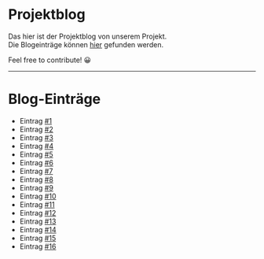 # Projektblog

Das hier ist der Projektblog von unserem Projekt.  
Die Blogeinträge können [hier](https://github.com/green-sprout/blog/discussions) gefunden werden.

Feel free to contribute! 😀

---
# Blog-Einträge
- Eintrag [#1](https://github.com/green-sprout/blog/discussions/1) 
- Eintrag [#2](https://github.com/green-sprout/blog/discussions/3)
- Eintrag [#3](https://github.com/green-sprout/blog/discussions/4)
- Eintrag [#4](https://github.com/green-sprout/blog/discussions/5)
- Eintrag [#5](https://github.com/green-sprout/blog/discussions/6)
- Eintrag [#6](https://github.com/green-sprout/blog/discussions/7) 
- Eintrag [#7](https://github.com/green-sprout/blog/discussions/8)
- Eintrag [#8](https://github.com/green-sprout/blog/discussions/9)
- Eintrag [#9](https://github.com/green-sprout/blog/discussions/10)
- Eintrag [#10](https://github.com/green-sprout/blog/discussions/11)
- Eintrag [#11](https://github.com/green-sprout/blog/discussions/12)
- Eintrag [#12](https://github.com/green-sprout/blog/discussions/13)
- Eintrag [#13](https://github.com/green-sprout/blog/discussions/14)
- Eintrag [#14](https://github.com/green-sprout/blog/discussions/15)
- Eintrag [#15](https://github.com/green-sprout/blog/discussions/16)
- Eintrag [#16](https://github.com/green-sprout/blog/discussions/17)
